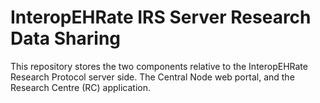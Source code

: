 # InteropEHRate IRS Server Research Data Sharing


This repository stores the two components relative to the InteropEHRate Research Protocol server side.
The Central Node web portal, and the Research Centre (RC) application.

